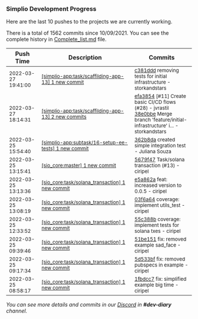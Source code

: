 
### Simplio Development Progress

Here are the last 10 pushes to the projects we are currently working.

There is a total of 1562 commits since 10/09/2021. You can see the complete history in
 [Complete_list.md](Complete_list.md) file.

| Push Time | Description | Commits |
| --- | --- | --- |
| <sub>2022-03-27 19:41:00</sub> | <sub>[[simplio-app:task/scaffilding\-app\-13] 1 new commit](https://github.com/SimplioOfficial/simplio-app/commit/c381dddebf0f98a3aa6d1fd2b9bb51157203d60a)</sub> | <sub>[c381ddd](https://github.com/SimplioOfficial/simplio-app/commit/c381dddebf0f98a3aa6d1fd2b9bb51157203d60a) removing tests for initial infrastructure - storkandstars</sub> |
| <sub>2022-03-27 18:14:31</sub> | <sub>[[simplio-app:task/scaffilding\-app\-13] 2 new commits](https://github.com/SimplioOfficial/simplio-app/compare/625a0de1e04b...38e0bbe9cb9a)</sub> | <sub>[efa3854](https://github.com/SimplioOfficial/simplio-app/commit/efa3854d27afd3e4920966e8883059a327363291) [#11] Create basic CI/CD flows (#28) - jvrastil<br>[38e0bbe](https://github.com/SimplioOfficial/simplio-app/commit/38e0bbe9cb9a8f55fde845a0e710f08fc9774e1e) Merge branch 'feature/initial-infrastructure' i... - storkandstars</sub> |
| <sub>2022-03-25 15:54:40</sub> | <sub>[[simplio-app:subtask/16\-setup\-ee\-tests] 1 new commit](https://github.com/SimplioOfficial/simplio-app/commit/362b8da72bafa692019d77717976fb818faf709c)</sub> | <sub>[362b8da](https://github.com/SimplioOfficial/simplio-app/commit/362b8da72bafa692019d77717976fb818faf709c) created simple integration test - Juliana Souza</sub> |
| <sub>2022-03-25 13:15:41</sub> | <sub>[[sio_core:master] 1 new commit](https://github.com/SimplioOfficial/sio_core/commit/5679f476c7223eb92a64b7483a48891817dc7015)</sub> | <sub>[5679f47](https://github.com/SimplioOfficial/sio_core/commit/5679f476c7223eb92a64b7483a48891817dc7015) Task/solana transaction (#13) - ciripel</sub> |
| <sub>2022-03-25 13:13:36</sub> | <sub>[[sio_core:task/solana\_transaction] 1 new commit](https://github.com/SimplioOfficial/sio_core/commit/e5a862a81256c0c79be160f1de67011a50d9abe8)</sub> | <sub>[e5a862a](https://github.com/SimplioOfficial/sio_core/commit/e5a862a81256c0c79be160f1de67011a50d9abe8) feat: increased version to 0.0.5 - ciripel</sub> |
| <sub>2022-03-25 13:08:19</sub> | <sub>[[sio_core:task/solana\_transaction] 1 new commit](https://github.com/SimplioOfficial/sio_core/commit/03f6a6402d0863c8c72473b58e60c6083f943ce1)</sub> | <sub>[03f6a64](https://github.com/SimplioOfficial/sio_core/commit/03f6a6402d0863c8c72473b58e60c6083f943ce1) coverage: implement utils_test - ciripel</sub> |
| <sub>2022-03-25 12:33:52</sub> | <sub>[[sio_core:task/solana\_transaction] 1 new commit](https://github.com/SimplioOfficial/sio_core/commit/55c388bd5d613c8d2821fd6ec1ca22ebd07a74b4)</sub> | <sub>[55c388b](https://github.com/SimplioOfficial/sio_core/commit/55c388bd5d613c8d2821fd6ec1ca22ebd07a74b4) coverage: implement tests for solana txes - ciripel</sub> |
| <sub>2022-03-25 09:39:46</sub> | <sub>[[sio_core:task/solana\_transaction] 1 new commit](https://github.com/SimplioOfficial/sio_core/commit/51be15159147b3bb23e01f78ded2820460f32a4e)</sub> | <sub>[51be151](https://github.com/SimplioOfficial/sio_core/commit/51be15159147b3bb23e01f78ded2820460f32a4e) fix: removed example sad_face - ciripel</sub> |
| <sub>2022-03-25 09:17:34</sub> | <sub>[[sio_core:task/solana\_transaction] 1 new commit](https://github.com/SimplioOfficial/sio_core/commit/5d533bfc6799f31caa25bf49c06e2e37be6930fd)</sub> | <sub>[5d533bf](https://github.com/SimplioOfficial/sio_core/commit/5d533bfc6799f31caa25bf49c06e2e37be6930fd) fix: removed pubspecs in example - ciripel</sub> |
| <sub>2022-03-25 08:58:17</sub> | <sub>[[sio_core:task/solana\_transaction] 1 new commit](https://github.com/SimplioOfficial/sio_core/commit/1fbdcc7f3c865a43262f6a2400e43fdea03c426c)</sub> | <sub>[1fbdcc7](https://github.com/SimplioOfficial/sio_core/commit/1fbdcc7f3c865a43262f6a2400e43fdea03c426c) fix: simplified example big time - ciripel</sub> |

_You can see more details and commits in our [Discord](https://discord.gg/aKhjuwZmdP) in **#dev-diary** channel._
